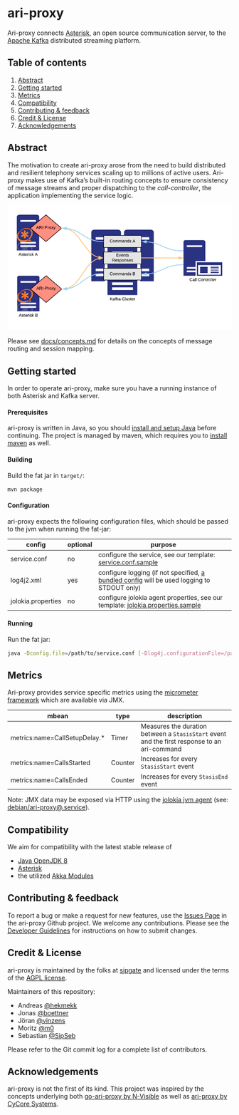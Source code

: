 # ari-proxy
Ari-proxy connects [Asterisk](https://www.asterisk.org/), an open source communication server, to the [Apache Kafka](https://kafka.apache.org/intro) distributed streaming platform.

## Table of contents
1. [Abstract](#abstract)
2. [Getting started](#getting-started)
3. [Metrics](#metrics)
4. [Compatibility](#compatibility)
5. [Contributing & feedback](#contributing--feedback)
6. [Credit & License](#credit--license)
7. [Acknowledgements](#acknowledgements)

## Abstract
The motivation to create ari-proxy arose from the need to build distributed and resilient telephony services scaling up to millions of active users. Ari-proxy makes use of Kafka’s built-in routing concepts to ensure consistency of message streams and proper dispatching to the *call-controller*, the application implementing the service logic.

![Architecture Overview](docs/images/architecture_overview.png "Architecture Overview")

Please see [docs/concepts.md](/docs/concepts.md) for details on the concepts of message routing and session mapping.

## Getting started
In order to operate ari-proxy, make sure you have a running instance of both Asterisk and Kafka server.

#### Prerequisites
ari-proxy is written in Java, so you should [install and setup Java](https://www.java.com/en/download/help/download_options.xml) before continuing.
The project is managed by maven, which requires you to [install maven](https://maven.apache.org/install.html) as well.

#### Building
Build the fat jar in `target/`:
```bash
mvn package
```

#### Configuration
ari-proxy expects the following configuration files, which should be passed to the jvm when running the fat-jar:

| config               | optional | purpose                                                                                                                      |
| -------------------- | -------- | ---------------------------------------------------------------------------------------------------------------------------- |
| service.conf         | no       | configure the service, see our template: [service.conf.sample](service.conf.sample)                                          |
| log4j2.xml           | yes      | configure logging (if not specified, [a bundled config](/src/main/resources/log4j2.xml) will be used logging to STDOUT only) |
| jolokia.properties   | no       | configure jolokia agent properties, see our template: [jolokia.properties.sample](jolokia.properties.sample)                 |

#### Running
Run the fat jar:
```bash
java -Dconfig.file=/path/to/service.conf [-Dlog4j.configurationFile=/path/to/log4j2.xml] -jar target/ari-proxy-1.2.1-fat.jar
```

## Metrics
Ari-proxy provides service specific metrics using the [micrometer framework](http://micrometer.io) which are available via JMX.

| mbean                           | type    | description                                                                                  |
| ------------------------------- | --------| -------------------------------------------------------------------------------------------- |
| metrics:name=CallSetupDelay.\*  | Timer   | Measures the duration between a `StasisStart` event and the first response to an ari-command |
| metrics:name=CallsStarted       | Counter | Increases for every `StasisStart` event                                                      |
| metrics:name=CallsEnded         | Counter | Increases for every `StasisEnd` event                                                        |

Note: JMX data may be exposed via HTTP using the [jolokia jvm agent](http://jolokia.org) (see: [debian/ari-proxy@.service](/debian/ari-proxy.service)).

## Compatibility
We aim for compatibility with the latest stable release of
- [Java OpenJDK 8](http://openjdk.java.net/projects/jdk8)
- [Asterisk](https://wiki.asterisk.org/wiki/display/AST/Asterisk+Versions)
- the utilized [Akka Modules](https://akka.io/docs/)

## Contributing & feedback
To report a bug or make a request for new features, use the [Issues Page](https://github.com/retel-io/ari-proxy/issues) in the ari-proxy Github project.
We welcome any contributions. Please see the [Developer Guidelines](/CONTRIBUTING.md) for instructions on how to submit changes.

## Credit & License
ari-proxy is maintained by the folks at [sipgate](https://www.sipgate.de) and licensed under the terms of the [AGPL license](/LICENSE.txt).

Maintainers of this repository:

- Andreas [@hekmekk](https://github.com/hekmekk)
- Jonas [@boettner](https://github.com/boettner)
- Jöran [@vinzens](https://github.com/vinzens)
- Moritz [@m0](https://github.com/m0)
- Sebastian [@SipSeb](https://github.com/SipSeb)

Please refer to the Git commit log for a complete list of contributors.

## Acknowledgements
ari-proxy is not the first of its kind. This project was inspired by the concepts underlying both [go-ari-proxy by N-Visible](https://github.com/nvisibleinc/go-ari-proxy) as well as [ari-proxy by CyCore Systems](https://github.com/CyCoreSystems/ari-proxy).
